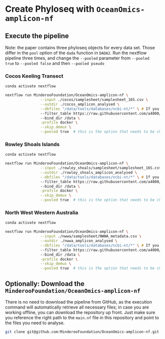# Create Phyloseq with `OceanOmics-amplicon-nf`


## Execute the pipeline

Note: the paper contains three phyloseq objects for every data set. Those differ in the `pool` option of the `dada` function in `DADA2`. Run the nextflow pipeline three times, and change the `--pooled` parameter from `--pooled true` to `--pooled false` and then `--pooled pseudo`

### Cocos Keeling Transect   

```zsh
conda activate nextflow

nextflow run MinderooFoundation/OceanOmics-amplicon-nf \
                --input ./cocos/samplesheet/samplesheet_16S.csv \
                --outdir ./cocos_amplicon_analysed \
                --dbfiles "/data/tools/databases/ncbi-nt/*" \ # If you want to blast against NCBI nt database, you need to first download it to your machine
                --filter_table https://raw.githubusercontent.com/a4000/test_data/main/other_files/filter.csv
                --bind_dir /data \
                -profile docker \
                --skip_demux \
                --pooled true  # this is the option that needs to be changed to false and pseudo and re-run
```

### Rowley Shoals Islands  

```zsh
conda activate nextflow

nextflow run MinderooFoundation/OceanOmics-amplicon-nf \
                --input ./rowley_shoals/samplesheet/samplesheet_16S.csv \
                --outdir ./rowley_shoals_amplicon_analysed \
                --dbfiles "/data/tools/databases/ncbi-nt/*" \ # If you want to blast against NCBI nt database, you need to first download it to your machine
                --filter_table https://raw.githubusercontent.com/a4000/test_data/main/other_files/filter.csv
                --bind_dir /data \
                -profile docker \
                --skip_demux \
                --pooled true  # this is the option that needs to be changed to false and pseudo and re-run
```

### North West Western Australia  

```zsh
conda activate nextflow

nextflow run MinderooFoundation/OceanOmics-amplicon-nf \
                --input ./nwwa/samplesheet/NWWA_metadata.csv \
                --outdir ./nwwa_amplicon_analysed \
                --dbfiles "/data/tools/databases/ncbi-nt/*" \ # If you want to blast against NCBI nt database, you need to first download it to your machine
                --filter_table https://raw.githubusercontent.com/a4000/test_data/main/other_files/filter.csv
                --bind_dir /data \
                -profile docker \
                --skip_demux \
                --pooled true  # this is the option that needs to be changed to false and pseudo and re-run
```

## Optionally: Download the `MinderooFoundation/OceanOmics-amplicon-nf`

There is no need to download the pipeline from GitHub, as the execution command will automatically retrieve all necessary files; in case you are 
working offline, you can download the repository up front. Just make sure you reference the right path to the `main.nf` file in this repository and point to the files you need to analyse.

```zsh
git clone git@github.com:MinderooFoundation/OceanOmics-amplicon-nf.git
```
